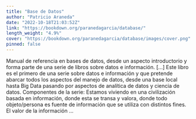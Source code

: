 ```yaml
---
title: "Base de Datos"
author: "Patricio Araneda"
date: "2022-10-18T21:03:52Z"
link: "https://bookdown.org/paranedagarcia/database/"
length_weight: "4.9%"
cover: "https://bookdown.org/paranedagarcia/database/images/cover.png"
pinned: false
---
```


Manual de referencia en bases de datos, desde un aspecto introductorio y forma parte de una serie de libros sobre datos e información. [...] Este libro es el primero de una serie sobre datos e información y que pretende abarcar todos los aspectos del manejo de datos, desde una base local hasta Big Data pasando por aspectos de analítica de datos y ciencia de datos. Componentes de la serie: Estamos viviendo en una civilización basada en información, donde esta se transa y valora, donde todo objeto/persona es fuente de información que se utiliza con distintos fines. El valor de la información ...
